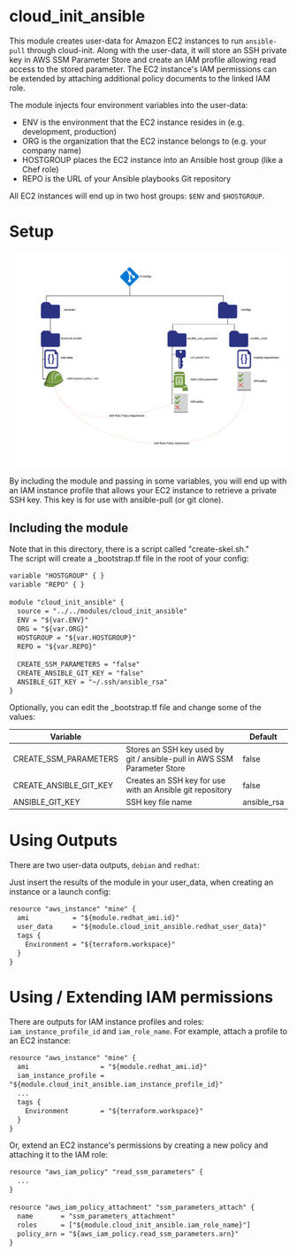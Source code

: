 # cloud_init_ansible

This module creates user-data for Amazon EC2 instances to run `ansible-pull` through cloud-init.
Along with the user-data, it will store an SSH private key in AWS SSM Parameter Store and 
create an IAM profile allowing read access to the stored parameter.  The EC2 instance's IAM 
permissions can be extended by attaching additional policy documents to the linked IAM role.

The module injects four environment variables into the user-data:

* ENV is the environment that the EC2 instance resides in (e.g. development, production)
* ORG is the organization that the EC2 instance belongs to (e.g. your company name)
* HOSTGROUP places the EC2 instance into an Ansible host group (like a Chef role)
* REPO is the URL of your Ansible playbooks Git repository

All EC2 instances will end up in two host groups: `$ENV` and `$HOSTGROUP`.

# Setup

![Object relationhips](docs/cloud-init-modules.png)

By including the module and passing in some variables, you will end up with an IAM instance
profile that allows your EC2 instance to retrieve a private SSH key.  This key is for use
with ansible-pull (or git clone). 

## Including the module

Note that in this directory, there is a script called "create-skel.sh."  
The script will create a \_bootstrap.tf file in the root of your config:

```
variable "HOSTGROUP" { }
variable "REPO" { }

module "cloud_init_ansible" {
  source = "../../modules/cloud_init_ansible"
  ENV = "${var.ENV}"
  ORG = "${var.ORG}"
  HOSTGROUP = "${var.HOSTGROUP}"
  REPO = "${var.REPO}"

  CREATE_SSM_PARAMETERS = "false"
  CREATE_ANSIBLE_GIT_KEY = "false"
  ANSIBLE_GIT_KEY = "~/.ssh/ansible_rsa"
}
```

Optionally, you can edit the \_bootstrap.tf file and change some of the values:

| Variable               |                                                                         | Default     | 
|------------------------|-------------------------------------------------------------------------|-------------|
| CREATE_SSM_PARAMETERS  | Stores an SSH key used by git / ansible-pull in AWS SSM Parameter Store | false       |
| CREATE_ANSIBLE_GIT_KEY | Creates an SSH key for use with an Ansible git repository               | false       |
| ANSIBLE_GIT_KEY        | SSH key file name                                                       | ansible_rsa |

# Using Outputs

There are two user-data outputs, `debian` and `redhat`:

Just insert the results of the module in your user_data, when creating an instance or a launch config:

```
resource "aws_instance" "mine" {
  ami           = "${module.redhat_ami.id}"
  user_data     = "${module.cloud_init_ansible.redhat_user_data}"
  tags {
    Environment = "${terraform.workspace}"
  }
}
```

# Using / Extending IAM permissions

There are outputs for IAM instance profiles and roles: `iam_instance_profile_id` and `iam_role_name`.
For example, attach a profile to an EC2 instance:

```
resource "aws_instance" "mine" {
  ami                  = "${module.redhat_ami.id}"
  iam_instance_profile = "${module.cloud_init_ansible.iam_instance_profile_id}"
  ...
  tags {
    Environment        = "${terraform.workspace}"
  }
}
```

Or, extend an EC2 instance's permissions by creating a new policy and attaching it to the IAM role:

```
resource "aws_iam_policy" "read_ssm_parameters" {
  ...
}

resource "aws_iam_policy_attachment" "ssm_parameters_attach" {
  name       = "ssm_parameters_attachment"
  roles      = ["${module.cloud_init_ansible.iam_role_name}"]
  policy_arn = "${aws_iam_policy.read_ssm_parameters.arn}"
}
```
